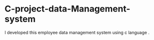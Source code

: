 # C-project-data-Management-system
I developed this  employee data management  system using c language .
